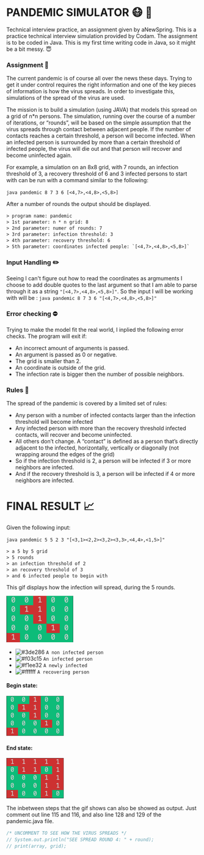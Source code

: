 # PANDEMIC SIMULATOR :mask: :microbe:
Technical interview practice, an assignment given by aNewSpring.
This is a practice technical interview simulation provided by Codam. The assignment is to be coded in Java. This is my first time writing code in Java, so it might be a bit messy. :innocent:

### Assignment :memo:
The current pandemic is of course all over the news these days. Trying to get it under control requires the right information and one of the key pieces of information is how the virus spreads. In order to investigate this, simulations of the spread of the virus are used. 

The mission is to build a simulation (using JAVA) that models this spread on a grid of n*n persons. The simulation, running over the course of a number of iterations, or “rounds”, will be based on the simple assumption that the virus spreads through contact between adjacent people. If the number of contacts reaches a certain threshold, a person will become infected. When an infected person is surrounded by more than a certain threshold of infected people, the virus will die out and that person will recover and become uninfected again.


For example, a simulation on an 8x8 grid, with 7 rounds, an infection threshold of 3, a recovery threshold of 6 and 3 infected persons to start with can be run with a command similar to the following:

`java pandemic 8 7 3 6 [<4,7>,<4,8>,<5,8>]`

After a number of rounds the output should be displayed.

```
> program name: pandemic
> 1st parameter: n * n grid: 8
> 2nd parameter: numer of rounds: 7
> 3rd parameter: infection threshold: 3
> 4th parameter: recovery threshold: 6
> 5th parameter: coordinates infected people: `[<4,7>,<4,8>,<5,8>]`
```

### Input Handling :pencil2:
Seeing I can't figure out how to read the coordinates as argmuments I choose to add double quotes to the last argument so that I am able to parse through it as a string `"[<4,7>,<4,8>,<5,8>]"`.
So the input I will be working with will be : `java pandemic 8 7 3 6 "[<4,7>,<4,8>,<5,8>]"`

### Error checking :no_entry:
Trying to make the model fit the real world, I inplied the following error checks. The program will exit if:
- An incorrect amount of arguments is passed.
- An argument is passed as 0 or negative. 
- The grid is smaller than 2.
- An coordinate is outside of the grid.
- The infection rate is bigger then the number of possible neighbors.

### Rules :scroll:
The spread of the pandemic is covered by a limited set of rules:
- Any person with a number of infected contacts larger than the infection threshold will become infected
- Any infected person with more than the recovery threshold  infected contacts, will recover and become uninfected.
- All others don’t change.
A “contact” is defined as a person that’s directly adjacent to the infected, horizontally, vertically or diagonally (not wrapping around the edges of the grid)
- So if the infection threshold is 2, a person will be infected if 3 or more neighbors are infected.
- And if the recovery threshold is 3, a person will be infected if 4 or more neighbors are infected.

# FINAL RESULT :chart_with_upwards_trend:

Given the following input: 

`java pandemic 5 5 2 3 "[<3,1><2,2><3,2><3,3>,<4,4>,<1,5>]"`

```
> a 5 by 5 grid
> 5 rounds
> an infection threshold of 2
> an recovery threshold of 3
> and 6 infected people to begin with
```

This gif displays how the infection will spread, during the 5 rounds.

<img src="images/pandemic.gif" width="175"/>

- ![#3de286](https://via.placeholder.com/15/3de286/000000?text=+) `A non infected person`
- ![#f03c15](https://via.placeholder.com/15/f03c15/000000?text=+) `An infected person`
- ![#f1ee32](https://via.placeholder.com/15/f1ee32/000000?text=+) `A newly infected`
- ![#ffffff](https://via.placeholder.com/15/ffffff/000000?text=+) `A recovering person`

#### Begin state:
<img src="images/begin.png" width="150"/>

#### End state:
<img src="images/end.png" width="150"/>

The inbetween steps that the gif shows can also be showed as output.
Just comment out line 115 and 116, and also line 128 and 129 of the pandemic.java file.
```java
/* UNCOMMENT TO SEE HOW THE VIRUS SPREADS */
// System.out.println("SEE SPREAD ROUND 4: " + round);
// print(array, grid);
```

